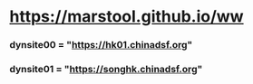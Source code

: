 # https://marstool.github.io/ww

### dynsite00 = "https://hk01.chinadsf.org"
### dynsite01 = "https://songhk.chinadsf.org"
